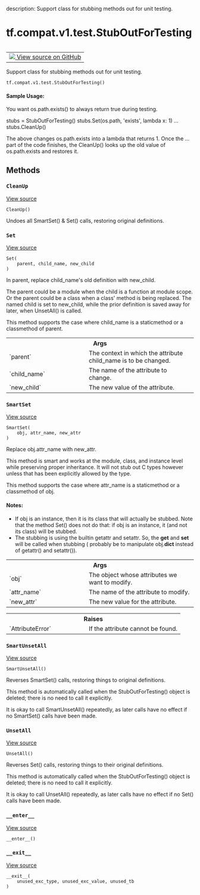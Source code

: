 description: Support class for stubbing methods out for unit testing.

<div itemscope itemtype="http://developers.google.com/ReferenceObject">
<meta itemprop="name" content="tf.compat.v1.test.StubOutForTesting" />
<meta itemprop="path" content="Stable" />
<meta itemprop="property" content="CleanUp"/>
<meta itemprop="property" content="Set"/>
<meta itemprop="property" content="SmartSet"/>
<meta itemprop="property" content="SmartUnsetAll"/>
<meta itemprop="property" content="UnsetAll"/>
<meta itemprop="property" content="__enter__"/>
<meta itemprop="property" content="__exit__"/>
<meta itemprop="property" content="__init__"/>
</div>

# tf.compat.v1.test.StubOutForTesting

<!-- Insert buttons and diff -->

<table class="tfo-notebook-buttons tfo-api nocontent" align="left">
<td>
  <a target="_blank" href="https://github.com/tensorflow/tensorflow/blob/r2.4/tensorflow/python/platform/googletest.py#L116-L273">
    <img src="https://www.tensorflow.org/images/GitHub-Mark-32px.png" />
    View source on GitHub
  </a>
</td>
</table>



Support class for stubbing methods out for unit testing.

<pre class="devsite-click-to-copy prettyprint lang-py tfo-signature-link">
<code>tf.compat.v1.test.StubOutForTesting()
</code></pre>



<!-- Placeholder for "Used in" -->


#### Sample Usage:



You want os.path.exists() to always return true during testing.

   stubs = StubOutForTesting()
   stubs.Set(os.path, 'exists', lambda x: 1)
     ...
   stubs.CleanUp()

The above changes os.path.exists into a lambda that returns 1.  Once
the ... part of the code finishes, the CleanUp() looks up the old
value of os.path.exists and restores it.

## Methods

<h3 id="CleanUp"><code>CleanUp</code></h3>

<a target="_blank" href="https://github.com/tensorflow/tensorflow/blob/r2.4/tensorflow/python/platform/googletest.py#L152-L155">View source</a>

<pre class="devsite-click-to-copy prettyprint lang-py tfo-signature-link">
<code>CleanUp()
</code></pre>

Undoes all SmartSet() & Set() calls, restoring original definitions.


<h3 id="Set"><code>Set</code></h3>

<a target="_blank" href="https://github.com/tensorflow/tensorflow/blob/r2.4/tensorflow/python/platform/googletest.py#L234-L258">View source</a>

<pre class="devsite-click-to-copy prettyprint lang-py tfo-signature-link">
<code>Set(
    parent, child_name, new_child
)
</code></pre>

In parent, replace child_name's old definition with new_child.

The parent could be a module when the child is a function at
module scope.  Or the parent could be a class when a class' method
is being replaced.  The named child is set to new_child, while the
prior definition is saved away for later, when UnsetAll() is
called.

This method supports the case where child_name is a staticmethod or a
classmethod of parent.

<!-- Tabular view -->
 <table class="responsive fixed orange">
<colgroup><col width="214px"><col></colgroup>
<tr><th colspan="2">Args</th></tr>

<tr>
<td>
`parent`
</td>
<td>
The context in which the attribute child_name is to be changed.
</td>
</tr><tr>
<td>
`child_name`
</td>
<td>
The name of the attribute to change.
</td>
</tr><tr>
<td>
`new_child`
</td>
<td>
The new value of the attribute.
</td>
</tr>
</table>



<h3 id="SmartSet"><code>SmartSet</code></h3>

<a target="_blank" href="https://github.com/tensorflow/tensorflow/blob/r2.4/tensorflow/python/platform/googletest.py#L157-L218">View source</a>

<pre class="devsite-click-to-copy prettyprint lang-py tfo-signature-link">
<code>SmartSet(
    obj, attr_name, new_attr
)
</code></pre>

Replace obj.attr_name with new_attr.

This method is smart and works at the module, class, and instance level
while preserving proper inheritance. It will not stub out C types however
unless that has been explicitly allowed by the type.

This method supports the case where attr_name is a staticmethod or a
classmethod of obj.

#### Notes:

- If obj is an instance, then it is its class that will actually be
  stubbed. Note that the method Set() does not do that: if obj is
  an instance, it (and not its class) will be stubbed.
- The stubbing is using the builtin getattr and setattr. So, the __get__
  and __set__ will be called when stubbing (
  probably be to manipulate obj.__dict__ instead of getattr() and
  setattr()).



<!-- Tabular view -->
 <table class="responsive fixed orange">
<colgroup><col width="214px"><col></colgroup>
<tr><th colspan="2">Args</th></tr>

<tr>
<td>
`obj`
</td>
<td>
The object whose attributes we want to modify.
</td>
</tr><tr>
<td>
`attr_name`
</td>
<td>
The name of the attribute to modify.
</td>
</tr><tr>
<td>
`new_attr`
</td>
<td>
The new value for the attribute.
</td>
</tr>
</table>



<!-- Tabular view -->
 <table class="responsive fixed orange">
<colgroup><col width="214px"><col></colgroup>
<tr><th colspan="2">Raises</th></tr>

<tr>
<td>
`AttributeError`
</td>
<td>
If the attribute cannot be found.
</td>
</tr>
</table>



<h3 id="SmartUnsetAll"><code>SmartUnsetAll</code></h3>

<a target="_blank" href="https://github.com/tensorflow/tensorflow/blob/r2.4/tensorflow/python/platform/googletest.py#L220-L232">View source</a>

<pre class="devsite-click-to-copy prettyprint lang-py tfo-signature-link">
<code>SmartUnsetAll()
</code></pre>

Reverses SmartSet() calls, restoring things to original definitions.

This method is automatically called when the StubOutForTesting()
object is deleted; there is no need to call it explicitly.

It is okay to call SmartUnsetAll() repeatedly, as later calls have
no effect if no SmartSet() calls have been made.

<h3 id="UnsetAll"><code>UnsetAll</code></h3>

<a target="_blank" href="https://github.com/tensorflow/tensorflow/blob/r2.4/tensorflow/python/platform/googletest.py#L260-L273">View source</a>

<pre class="devsite-click-to-copy prettyprint lang-py tfo-signature-link">
<code>UnsetAll()
</code></pre>

Reverses Set() calls, restoring things to their original definitions.

This method is automatically called when the StubOutForTesting()
object is deleted; there is no need to call it explicitly.

It is okay to call UnsetAll() repeatedly, as later calls have no
effect if no Set() calls have been made.

<h3 id="__enter__"><code>__enter__</code></h3>

<a target="_blank" href="https://github.com/tensorflow/tensorflow/blob/r2.4/tensorflow/python/platform/googletest.py#L146-L147">View source</a>

<pre class="devsite-click-to-copy prettyprint lang-py tfo-signature-link">
<code>__enter__()
</code></pre>




<h3 id="__exit__"><code>__exit__</code></h3>

<a target="_blank" href="https://github.com/tensorflow/tensorflow/blob/r2.4/tensorflow/python/platform/googletest.py#L149-L150">View source</a>

<pre class="devsite-click-to-copy prettyprint lang-py tfo-signature-link">
<code>__exit__(
    unused_exc_type, unused_exc_value, unused_tb
)
</code></pre>






